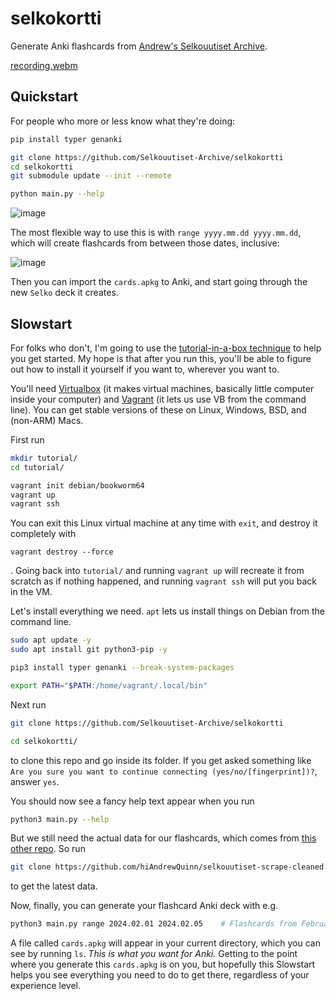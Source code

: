 # selkokortti
Generate Anki flashcards from [Andrew's Selkouutiset Archive](https://hiandrewquinn.github.io/selkouutiset-archive/).

[recording.webm](https://github.com/Selkouutiset-Archive/selkokortti/assets/53230903/15485a58-725a-4d79-8a2c-59da04c65448)


## Quickstart

For people who more or less know what they're doing:

```bash
pip install typer genanki

git clone https://github.com/Selkouutiset-Archive/selkokortti
cd selkokortti
git submodule update --init --remote

python main.py --help
```

![image](https://github.com/Selkouutiset-Archive/selkokortti/assets/53230903/93242673-2dde-4373-b1d2-fcb24a37a0f5)

The most flexible way to use this is with `range yyyy.mm.dd yyyy.mm.dd`, which will create flashcards from between those dates, inclusive:

![image](https://github.com/Selkouutiset-Archive/selkokortti/assets/53230903/07c80715-4d04-4012-8f06-6613824f9216)

Then you can import the `cards.apkg` to Anki, and start going through the new `Selko` deck it creates.

## Slowstart

For folks who don't, I'm going to use the [tutorial-in-a-box technique](https://hiandrewquinn.github.io/til-site/posts/the-unreasonable-effectiveness-of-vms-in-hacker-pedagogy/) to help you get started. My hope is that after you run this, you'll be able to figure out how to install it yourself if you want to, wherever you want to.

You'll need [Virtualbox](https://www.virtualbox.org/) (it makes virtual machines, basically little computer inside your computer) and [Vagrant](https://www.vagrantup.com/) (it lets us use VB from the command line). You can get stable versions of these on Linux, Windows, BSD, and (non-ARM) Macs.

First run

```bash
mkdir tutorial/
cd tutorial/

vagrant init debian/bookworm64
vagrant up
vagrant ssh
```

You can exit this Linux virtual machine at any time with `exit`, and destroy it completely with

```
vagrant destroy --force
```

. Going back into `tutorial/` and running `vagrant up` will recreate it from scratch as if nothing happened, and running `vagrant ssh` will put you back in the VM.

Let's install everything we need. `apt` lets us install things on Debian from the command line.

```bash
sudo apt update -y
sudo apt install git python3-pip -y

pip3 install typer genanki --break-system-packages

export PATH="$PATH:/home/vagrant/.local/bin"
```

Next run

```bash
git clone https://github.com/Selkouutiset-Archive/selkokortti

cd selkokortti/
```

to clone this repo and go inside its folder. If you get asked something like `Are you sure you want to continue connecting (yes/no/[fingerprint])?`, answer `yes`.

You should now see a fancy help text appear when you run

```bash
python3 main.py --help
```

But we still need the actual data for our flashcards, which comes from [this other repo](https://github.com/hiAndrewQuinn/selkouutiset-scrape-cleaned). So run 

```bash
git clone https://github.com/hiAndrewQuinn/selkouutiset-scrape-cleaned.git selkouutiset-scrape-cleaned/
```

to get the latest data.

Now, finally, you can generate your flashcard Anki deck with e.g.

```bash
python3 main.py range 2024.02.01 2024.02.05    # Flashcards from February 1st to 5th, 2024, inclusive.
```

A file called `cards.apkg` will appear in your current directory, which you can see by running `ls`. *This is what you want for Anki.* Getting to the point where you generate this `cards.apkg` is on you, but hopefully this Slowstart helps you see everything you need to do to get there, regardless of your experience level.
